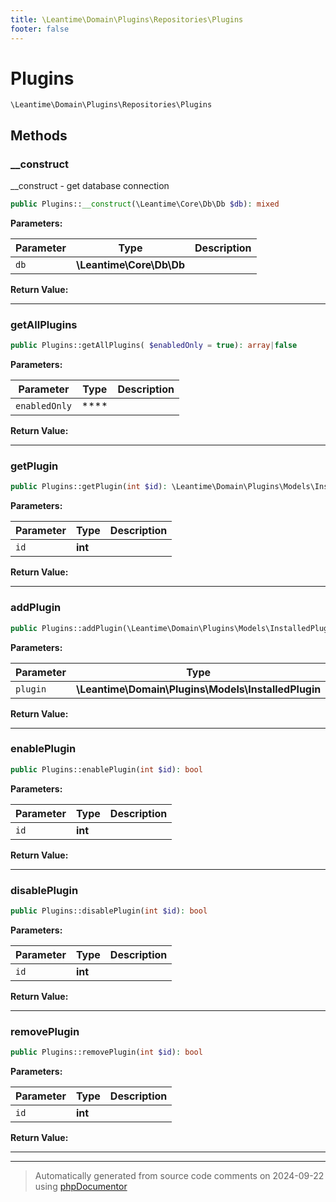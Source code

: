 ```yaml
---
title: \Leantime\Domain\Plugins\Repositories\Plugins
footer: false
---
```


# Plugins




`\Leantime\Domain\Plugins\Repositories\Plugins`




## Methods

### __construct

__construct - get database connection

```php
public Plugins::__construct(\Leantime\Core\Db\Db $db): mixed
```








**Parameters:**

| Parameter | Type | Description |
|-----------|------|-------------|
| `db` | **\Leantime\Core\Db\Db** |  |


**Return Value:**





---
### getAllPlugins



```php
public Plugins::getAllPlugins( $enabledOnly = true): array|false
```








**Parameters:**

| Parameter | Type | Description |
|-----------|------|-------------|
| `enabledOnly` | **** |  |


**Return Value:**





---
### getPlugin



```php
public Plugins::getPlugin(int $id): \Leantime\Domain\Plugins\Models\InstalledPlugin|false
```








**Parameters:**

| Parameter | Type | Description |
|-----------|------|-------------|
| `id` | **int** |  |


**Return Value:**





---
### addPlugin



```php
public Plugins::addPlugin(\Leantime\Domain\Plugins\Models\InstalledPlugin $plugin): false|string
```








**Parameters:**

| Parameter | Type | Description |
|-----------|------|-------------|
| `plugin` | **\Leantime\Domain\Plugins\Models\InstalledPlugin** |  |


**Return Value:**





---
### enablePlugin



```php
public Plugins::enablePlugin(int $id): bool
```








**Parameters:**

| Parameter | Type | Description |
|-----------|------|-------------|
| `id` | **int** |  |


**Return Value:**





---
### disablePlugin



```php
public Plugins::disablePlugin(int $id): bool
```








**Parameters:**

| Parameter | Type | Description |
|-----------|------|-------------|
| `id` | **int** |  |


**Return Value:**





---
### removePlugin



```php
public Plugins::removePlugin(int $id): bool
```








**Parameters:**

| Parameter | Type | Description |
|-----------|------|-------------|
| `id` | **int** |  |


**Return Value:**





---


---
> Automatically generated from source code comments on 2024-09-22 using [phpDocumentor](http://www.phpdoc.org/)
